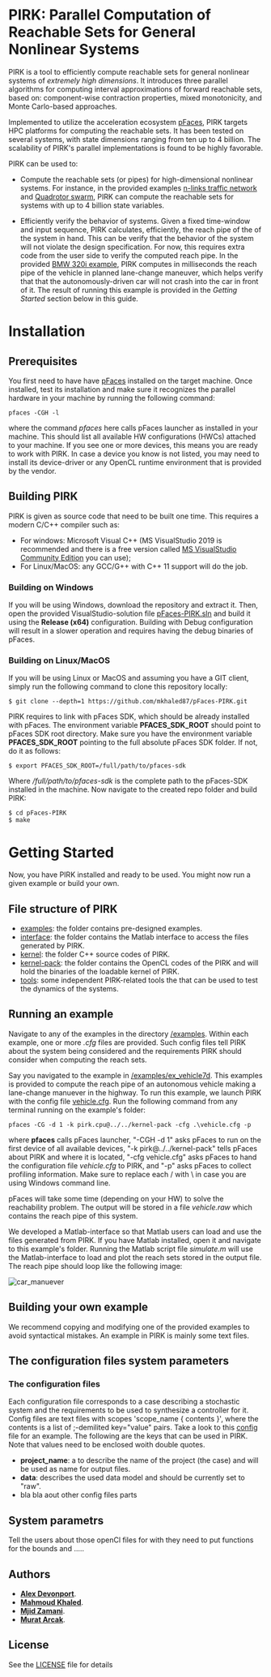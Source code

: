 # **PIRK**: Parallel Computation of Reachable Sets for General Nonlinear Systems  

PIRK is a tool to efficiently compute reachable sets for general nonlinear systems of *extremely high dimensions*.
It introduces three parallel algorithms for computing interval approximations of forward reachable sets, based on: component-wise contraction properties, mixed monotonicity, and Monte Carlo-based approaches.

Implemented to utilize the acceleration ecosystem [pFaces](http://www.parallall.com/pfaces), PIRK targets HPC platforms for computing the reachable sets. It has been tested on several systems, with state dimensions ranging from ten up to 4 billion.
The scalability of PIRK's parallel implementations is found to be highly favorable.

PIRK can be used to:
- Compute the reachable sets (or pipes) for high-dimensional nonlinear systems. For instance, in the provided examples [n-links traffic network](/examples/ex_n_links/) and [Quadrotor swarm](/examples/ex_quadrotor_swarm/), PIRK can compute the reachable sets for systems with up to 4 billion state variables.

- Efficiently verify the behavior of systems. Given a fixed time-window and input sequence, PIRK calculates, efficiently, the reach pipe of the of the system in hand. This can be verify that the behavior of the system will not violate the design specification. For now, this requires extra code from the user side to verify the computed reach pipe. In the provided [BMW 320i example](/examples/ex_vehicle7d/), PIRK computes in milliseconds the reach pipe of the vehicle in planned lane-change maneuver, which helps verify that that the autonomously-driven car will not crash into the car in front of it. The result of running this example is provided in the *Getting Started* section below in this guide.

# **Installation**

## **Prerequisites**

You first need to have have [pFaces](http://www.parallall.com/pfaces) installed on the target machine. Once installed, test its installation and make sure it recognizes the parallel hardware in your machine by running the following command:

```
pfaces -CGH -l
```

where the command *pfaces* here calls pFaces launcher as installed in your machine. This should list all available HW configurations (HWCs) attached to your machine. If you see one or more devices, this means you are ready to work with PIRK. In case a device you know is not listed, you may need to install its device-driver or any OpenCL runtime environment that is provided by the vendor.

## Building PIRK

PIRK is given as source code that need to be built one time. This requires a modern C/C++ compiler such as:

- For windows: Microsoft Visual C++ (MS VisualStudio 2019 is recommended and there is a free version called [MS VisualStudio Community Edition]() you can use);
- For Linux/MacOS: any GCC/G++ with C++ 11 support will do the job.

### **Building on Windows**

If you will be using Windows, download the repository and extract it. Then, open the provided VisualStudio-solution file [pFaces-PIRK.sln](pFaces-PIRK.sln) and build it using the **Release (x64)** configuration. Building with Debug configuration will result in a slower operation and requires having the debug binaries of pFaces.

### **Building on Linux/MacOS**

If you will be using Linux or MacOS and assuming you have a GIT client, simply run the following command to clone this repository locally:

```
$ git clone --depth=1 https://github.com/mkhaled87/pFaces-PIRK.git
```

PIRK requires to link with pFaces SDK, which should be already installed with pFaces. 
The environment variable **PFACES_SDK_ROOT** should point to pFaces SDK root directory. 
Make sure you have the environment variable **PFACES_SDK_ROOT** pointing to the full absolute pFaces SDK folder. If not, do it as follows:

```
$ export PFACES_SDK_ROOT=/full/path/to/pfaces-sdk
```

Where */full/path/to/pfaces-sdk* is the complete path to the pFaces-SDK installed in the machine. Now navigate to the created repo folder and build PIRK:

```
$ cd pFaces-PIRK
$ make
```

# **Getting Started**

Now, you have PIRK installed and ready to be used. You might now run a given example or build your own.

## **File structure of PIRK**

- [examples](/examples): the folder contains pre-designed examples.
- [interface](/interface): the folder contains the Matlab interface to access the files generated by PIRK.
- [kernel](/kernel): the folder C++ source codes of PIRK.
- [kernel-pack](/kernel-pack): the folder contains the OpenCL codes of the PIRK and will hold the binaries of the loadable kernel of PIRK.
- [tools](/tools): some independent PIRK-related tools the that can be used to test the dynamics of the systems.

## **Running an example**

Navigate to any of the examples in the directory [/examples](/examples). Within each example, one or more *.cfg* files are provided. 
Such config files tell PIRK about the system being considered and the requirements PIRK should consider when computing the reach sets.

Say you navigated to the example in [/examples/ex_vehicle7d](/examples/ex_vehicle7d). This examples is provided to compute the reach pipe of an autonomous vehicle making a lane-change manuever in the highway.
To run this example, we launch PIRK with the config file [vehicle.cfg](/examples/ex_vehicle7d/vehicle.cfg). Run the following command from any terminal running on the example's folder:

```
pfaces -CG -d 1 -k pirk.cpu@../../kernel-pack -cfg .\vehicle.cfg -p
```

where **pfaces** calls pFaces launcher, "-CGH -d 1" asks pFaces to run on the first device of all available devices, 
"-k pirk@../../kernel-pack" tells pFaces about PIRK and where it is located, 
"-cfg vehicle.cfg" asks pFaces to hand the configuration file *vehicle.cfg* to PIRK, and 
"-p" asks pFaces to collect profiling information. 
Make sure to replace each / with \ in case you are using Windows command line.

pFaces will take some time (depending on your HW) to solve the reachability problem. The output will be stored in a file *vehicle.raw* which contains the reach pipe of this system. 

We developed a Matlab-interface so that Matlab users can load and use the files generated from PIRK. If you have Matlab installed, open it and navigate to this example's folder. Running the Matlab script file *simulate.m* will use the Matlab-interface to load and plot the reach sets stored in the output file. The reach pipe should loop like the following image:

![car_manuever](/doc/media/pirk_lane_cnage.bmp)


## **Building your own example**

We recommend copying and modifying one of the provided examples to avoid syntactical mistakes. An example in PIRK is mainly some text files. 

## **The configuration files system parameters**

### **The configuration files**
Each configuration file corresponds to a case describing a stochastic system and the requirements to be used to synthesize a controller for it. Config files are text files with scopes 'scope_name { contents }', where the contents is a list of ;-demilited key="value" pairs. Take a look to this [config](/examples/ex_toy_safety/toy2d.cfg) file for an example. The following are the keys that can be used in PIRK. Note that values need to be enclosed woith double quotes.

- **project_name**: a to describe the name of the project (the case) and will be used as name for output files.
- **data**: describes the used data model and should be currently set to "raw".
- bla bla aout other config files parts


## **System parametrs**
Tell the users about those openCl files for with they need to put functions for the bounds and .....


## **Authors**

- [**Alex Devonport**](https://people.eecs.berkeley.edu/~arcak/people.html).
- [**Mahmoud Khaled**](http://www.mahmoud-khaled.com).
- [**Mjid Zamani**](https://www.colorado.edu/cs/majid-zamani).
- [**Murat Arcak**](https://www2.eecs.berkeley.edu/Faculty/Homepages/arcak.html).


## **License**

See the [LICENSE](LICENSE) file for details
